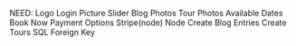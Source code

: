 NEED:
Logo
Login
Picture Slider
Blog Photos
Tour Photos
Available Dates
Book Now
Payment Options
    Stripe(node)
Node
    Create Blog Entries
    Create Tours
SQL
    Foreign Key